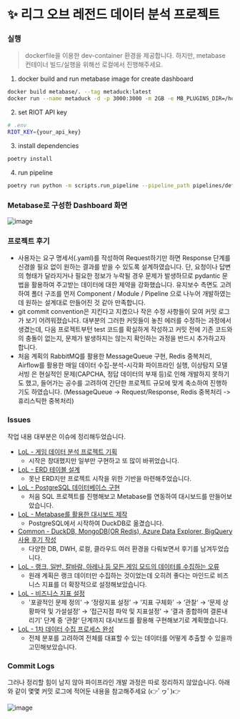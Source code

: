 # ✨ **리그 오브 레전드 데이터 분석 프로젝트**

### 실행

> dockerfile을 이용한 dev-container 환경을 제공합니다. 하지만, metabase 컨테이너 빌드/실행을 위해선 로컬에서 진행해주세요.

1. docker build and run metabase image for create dashboard
  ```sh
  docker build metabase/. --tag metaduck:latest
  docker run --name metaduck -d -p 3000:3000 -m 2GB -e MB_PLUGINS_DIR=/home/plugins -v {your_base_dir}/data:/home/data metaduck
  ```
2. set RIOT API key
  ```sh
  # .env
  RIOT_KEY={your_api_key}
  ```
3. install dependencies
  ```sh
  poetry install
  ```
4. run pipeline
  ```sh
  poetry run python -m scripts.run_pipeline --pipeline_path pipelines/default/pipeline.py --config_path pipelines/default/config.yaml
  ```


### Metabase로 구성한 Dashboard 화면
![image](https://github.com/user-attachments/assets/254ea8ce-066e-49dc-8d24-f7e41dbe6a70)

### 프로젝트 후기
- 사용자는 요구 명세서(.yaml)를 작성하여 Request하기만 하면 Response 단계를 신경쓸 필요 없이 원하는 결과를 받을 수 있도록 설계하였습니다. 단, 요청이나 답변의 형태가 달라지거나 필요한 정보가 누락될 경우 문제가 발생하므로 pydantic 문법을 활용하여 주고받는 데이터에 대한 제약을 강화했습니다. 유지보수 측면도 고려하여 폴더 구조를 먼저 Component / Module / Pipeline 으로 나누어 개발하였는데 원하는 설계대로 만들어진 것 같아 만족합니다.
- git commit convention은 지킨다고 지켰으나 작은 수정 사항들이 모여 커밋 로그가 보기 어려워졌습니다. 대부분의 그러한 커밋들이 놓친 에러를 수정하는 과정에서 생겼는데, 다음 프로젝트부턴 test 코드를 확실하게 작성하고 커밋 전에 기존 코드와의 충돌이 없는지, 문제가 발생하지는 않는지 확인하는 과정을 반드시 추가하고자 합니다.
- 처음 계획의 RabbitMQ를 활용한 MessageQueue 구현, Redis 중복처리, Airflow를 활용한 매일 데이터 수집-분석-시각화 파이프라인 실행, 이상탐지 모델 서빙 은 현실적인 문제(CAPCHA, 정답 데이터의 부재 등)로 인해 개발하지 못하기도 했고, 들어가는 공수를 고려하여 간단한 프로젝트 규모에 맞게 축소하여 진행하기도 하였습니다. (MessageQueue -> Request/Response, Redis 중복처리 -> 휴리스틱한 중복처리)

### Issues
작업 내용 대부분은 이슈에 정리해두었습니다.

- [LoL - 게임 데이터 분석 프로젝트 기획](https://github.com/uowol/Game-Data-Analysis/issues/3) 
  - 시작은 창대했지만 일부만 구현하고 또 많이 바뀌었습니다. 
- [LoL - ERD 테이블 설계](https://github.com/uowol/Game-Data-Analysis/issues/4) 
  - 못난 ERD지만 프로젝트 시작을 위한 기반을 마련해주었습니다. 
- [LoL - PostgreSQL 데이터베이스 구현](https://github.com/uowol/Game-Data-Analysis/issues/5) 
  - 처음 SQL 프로젝트를 진행해보고 Metabase를 연동하여 대시보드를 만들어보았습니다.
- [LoL - Metabase를 활용한 대시보드 제작](https://github.com/uowol/Game-Data-Analysis/issues/6) 
  - PostgreSQL에서 시작하여 DuckDB로 옮겼습니다.
- [Common - DuckDB, MongoDB(OR Redis), Azure Data Explorer, BigQuery 사용 후기 작성](https://github.com/uowol/Game-Data-Analysis/issues/7) 
  - 다양한 DB, DWH, 로컬, 클라우드 여러 환경을 다뤄보면서 후기를 남겨두었습니다.
- [LoL - 랭크, 일반, 칼바람, 아레나 등 모든 게임 모드의 데이터를 수집하는 오류](https://github.com/uowol/Game-Data-Analysis/issues/8)
  - 원래 계획은 랭크 데이터만 수집하는 것이었는데 오히려 좋다는 마인드로 비즈니스 지표를 더 확장적으로 설정해보았습니다.
- [LoL - 비즈니스 지표 설정](https://github.com/uowol/Game-Data-Analysis/issues/9)
  - '포괄적인 문제 정의’ → ‘정량지표 설정’ → ‘지표 구체화’ → ‘관찰‘ → ‘문제 상황파악 및 가설설정’ → ‘접근지점 파악 및 지표설정’ → ‘결과 종합하여 결론내리기' 단계 중 ‘관찰‘ 단계까지 대시보드를 활용해 구현해보기로 계획했습니다.
- [LoL - 1차 데이터 수집 프로세스 완성](https://github.com/uowol/Game-Data-Analysis/issues/10)
  - 전체 분포를 고려하여 전체를 대표할 수 있는 데이터를 어떻게 추출할 수 있을까 고민해보았습니다.

### Commit Logs

그러나 정리할 힘이 남지 않아 파이프라인 개발 과정은 따로 정리하지 않았습니다.
아래와 같이 몇몇 커밋 로그에 적어둔 내용을 참고해주세요 (👉ﾟヮﾟ)👉

![image](https://github.com/user-attachments/assets/033195e0-a28c-4860-bc18-17522b730269)

